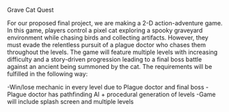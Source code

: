 Grave Cat Quest

For our proposed final project, we are making a 2-D action-adventure game. In this game, players control a pixel cat exploring a spooky graveyard environment while 
chasing birds and collecting artifacts. However, they must evade the relentless pursuit of a plague doctor who chases them throughout the levels. The game will feature
multiple levels with increasing difficulty and a story-driven progression leading to a final boss battle against an ancient being summoned by the cat. The requirements
will be fulfilled in the following way:

-Win/lose mechanic in every level due to Plague doctor and final boss
-Plague doctor has pathfinding AI + procedural generation of levels
-Game will include splash screen and multiple levels
